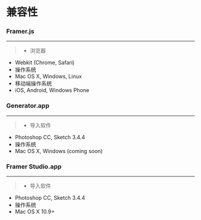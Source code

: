 # 兼容性

### Framer.js
_________

> * 浏览器
* Webkit (Chrome, Safari)
* 操作系统
* Mac OS X, Windows, Linux
* 移动端操作系统
* iOS, Android, Windows Phone

### Generator.app
_________
> * 导入软件
* Photoshop CC, Sketch 3.4.4
* 操作系统
* Mac OS X, Windows (coming soon)

### Framer Studio.app
_________
> * 导入软件
* Photoshop CC, Sketch 3.4.4
* 操作系统
* Mac OS X 10.9+

